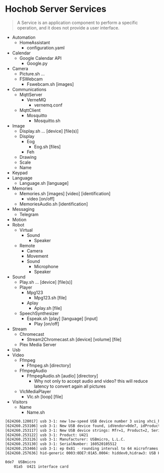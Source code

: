 # Hochob Server Services

> A Service is an application component to perform a specific operation, and it does not provide a user interface. 

- Automation
  - HomeAssistant
    - configuration.yaml
- Calendar
  - Google Calendar API
    - Google.py
- Camera
  - Picture.sh ...
  - FSWebcam
    - Fswebcam.sh [images]
- Communications
  - MqttServer
    - VerneMQ
      - vernemq.conf
  - MqttClient
    - Mosquitto
      - Mosquitto.sh
- Image
  - Display.sh ... [device] [file(s)]
  - Display
    - Eog
      - Eog.sh [files]
    - Feh
  - Drawing
  - Scale
  - Name
- Keypad
- Language
  - Language.sh [language]
- Memories
  - Memories.sh [images] [video] [identification]
    - video [on/off]
  - MemoriesAudio.sh [identification]
- Messaging
  - Telegram
- Motion
- Robot
  - Virtual
    - Sound
      - Speaker
  - Remote
    - Camera
    - Movement
    - Sound
      - Microphone
      - Speaker
- Sound
  - Play.sh ... [device] [file(s)]
  - Player
    - Mpg123
      - Mpg123.sh [file]
    - Aplay
      - Aplay.sh [file]
  - SpeechSynthesizer
    - Espeak.sh [play] [language] [input]
      - Play [on/off]
- Stream
  - Chromecast
    - Stream2Chromecast.sh [device] [volume] [file]
  - Plex Media Server
- Usb
- Video
  - Ffmpeg
    - Ffmpeg.sh [directory]
  - FfmpegAudio
    - FfmpegAudio.sh [audio] [directory]
      - Why not only to accept audio and video? this will reduce latency to convert again all pictures
  - VlcMediaPlayer
    - Vlc.sh [loop] [file]
- Visitors
  - Name
    - Name.sh
    
```sh
[624260.120017] usb 3-1: new low-speed USB device number 3 using xhci_hcd
[624260.253106] usb 3-1: New USB device found, idVendor=0de7, idProduct=01a5
[624260.253117] usb 3-1: New USB device strings: Mfr=1, Product=2, SerialNumber=3
[624260.253122] usb 3-1: Product: U421
[624260.253126] usb 3-1: Manufacturer: USBmicro, L.L.C.
[624260.253130] usb 3-1: SerialNumber: 160520105512
[624260.253466] usb 3-1: ep 0x81 - rounding interval to 64 microframes, ep desc says 80 microframes
[624260.257636] hid-generic 0003:0DE7:01A5.0004: hiddev0,hidraw3: USB HID v1.00 Device [USBmicro, L.L.C. U421] on usb-0000:00:14.0-1/input0
```

```sh
0de7  USBmicro
	01a5  U421 interface card
```	